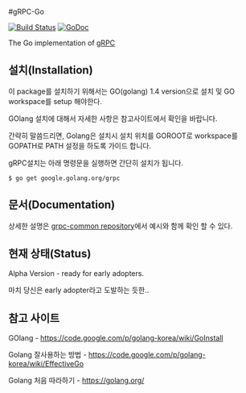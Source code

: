 #gRPC-Go

[![Build Status](https://travis-ci.org/grpc/grpc-go.svg)](https://travis-ci.org/grpc/grpc-go) [![GoDoc](https://godoc.org/google.golang.org/grpc?status.svg)](https://godoc.org/google.golang.org/grpc)

The Go implementation of [gRPC](https://github.com/grpc/grpc)

설치(Installation)
------------

이 package를 설치하기 위해서는 GO(golang) 1.4 version으로 설치 및 GO workspace를 setup 해야한다. 

GOlang 설치에 대해서 자세한 사항은 참고사이트에서 확인을 바랍니다. 

간략히 말씀드리면, Golang은 설치시 설치 위치를 GOROOT로 workspace를 GOPATH로 PATH 설정을 하도록 가이드 합니다. 

gRPC설치는 아래 명령문을 실행하면 간단히 설치가 됩니다.

```
$ go get google.golang.org/grpc
```

문서(Documentation)
-------------
상세한 설명은 [grpc-common repository](http://github.com/grpc/grpc-common)에서 예시와 함께 확인 할 수 있다.

현재 상태(Status)
------
Alpha Version - ready for early adopters.

마치 당신은 early adopter라고 도발하는 듯한..


참고 사이트 
------
GOlang - https://code.google.com/p/golang-korea/wiki/GoInstall

Golang 잘사용하는 방법 - https://code.google.com/p/golang-korea/wiki/EffectiveGo

Golang 처음 따라하기 - https://golang.org/
